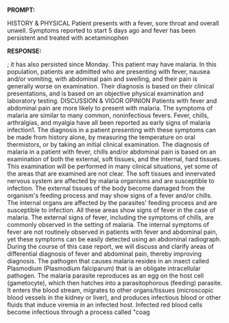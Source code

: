 **PROMPT:**

HISTORY & PHYSICAL Patient presents with a fever, sore throat and overall unwell. Symptoms reported to start 5 days ago and fever has been persistent and treated with acetaminophen

**RESPONSE:**

 ; it has also persisted since Monday. This patient may have malaria. In this population, patients are admitted who are presenting with fever, nausea and/or vomiting, with abdominal pain and swelling, and their pain is generally worse on examination. Their diagnosis is based on their clinical presentations, and is based on an objective physical examination and laboratory testing.  DISCUSSION & VIGOR OPINION Patients with fever and abdominal pain are more likely to present with malaria. The symptoms of malaria are similar to many common, noninfectious fevers. Fever, chills, arthralgias, and myalgia have all been reported as early signs of malaria infection1. The diagnosis in a patient presenting with these symptoms can be made from history alone, by measuring the temperature on oral thermistors, or by taking an initial clinical examination. The diagnosis of malaria in a patient with fever, chills and/or abdominal pain is based on an examination of both the external, soft tissues, and the internal, hard tissues. This examination will be performed in many clinical situations, yet some of the areas that are examined are not clear. The soft tissues and innervated nervous system are affected by malaria organisms and are susceptible to infection. The external tissues of the body become damaged from the organism's feeding process and may show signs of a fever and/or chills. The internal organs are affected by the parasites' feeding process and are susceptible to infection. All these areas show signs of fever in the case of malaria. The external signs of fever, including the symptoms of chills, are commonly observed in the setting of malaria. The internal symptoms of fever are not routinely observed in patients with fever and abdominal pain, yet these symptoms can be easily detected using an abdominal radiograph. During the course of this case report, we will discuss and clarify areas of differential diagnosis of fever and abdominal pain, thereby improving diagnosis. The pathogen that causes malaria resides in an insect called Plasmodium (Plasmodium falciparum) that is an obligate intracellular pathogen. The malaria parasite reproduces as an egg on the host cell (gametocyte), which then hatches into a parasitophorous (feeding) parasite. It enters the blood stream, migrates to other organs/tissues (microscopic blood vessels in the kidney or liver), and produces infectious blood or other fluids that induce viremia in an infected host. Infected red blood cells become infectious through a process called "coag